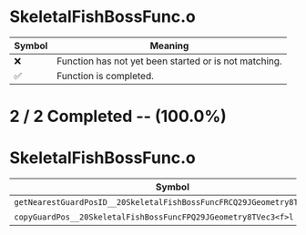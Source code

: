 # SkeletalFishBossFunc.o
| Symbol | Meaning 
| ------------- | ------------- 
| :x: | Function has not yet been started or is not matching. 
| :white_check_mark: | Function is completed. 


# 2 / 2 Completed -- (100.0%)
# SkeletalFishBossFunc.o
| Symbol | Decompiled? |
| ------------- | ------------- |
| `getNearestGuardPosID__20SkeletalFishBossFuncFRCQ29JGeometry8TVec3<f>` | :white_check_mark: |
| `copyGuardPos__20SkeletalFishBossFuncFPQ29JGeometry8TVec3<f>l` | :white_check_mark: |
